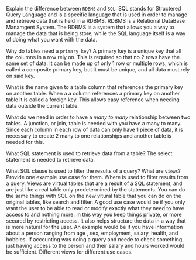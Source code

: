  Explain the difference between `RDBMS` and `SQL`.
 SQL stands for Structered Query Language and is a specific language that is used in order to manage and retrieve data that is held in a RDBMS. RDBMS is a Relational DataBase Manamgent System. The RDBMS is a system that allows you a way to manage the data that is being store, while the SQL language itself is a way of doing what you want with the data. 

 Why do tables need a `primary key`?
 A primary key is a unique key that all the columns in a row rely on. This is required so that no 2 rows have the same set of data. It can be made up of only 1 row or multiple rows, which is called a composite primary key, but it must be unique, and all data must rely on said key. 


 What is the name given to a table column that references the primary key
   on another table.
   When a a column references a primary key on another table it is called a foreign key. This allows easy reference when needing data outside the current table. 

 What do we need in order to have a _many to many_ relationship between two
   tables.
   A junction, or join,  table is needed with you have a many to many. Since each column in each row of data can only have 1 piece of data, it is necessary to create 2 many to one relationships and another  table is needed for this. 

 What SQL statement is used to retrieve data from a table?
 The select statement is needed to retrieve data. 

 What SQL clause is used to filter the results of a query? What are `views`? Provide one example use case for them.
 Where is used to filter results from a query. 
 Views are virtual tables that are a result of a SQL statement, and are just like a real table only predetermined by the statements. You can do the same things with SQL on the new vitural table that you can do on the original tables, like search and filter. 
 A good use case would be if you only want the user to be able to read or modify exactly what they need to have access to and nothing more. In this way you keep things private, or more secured by restricting access. It also helps structure the data in a way that is more natural for the user.
An example would be if you have information about a person ranging from age , sex, employment, salary, health, and hobbies. If accounting was doing a query and neede to check something, just having access to the person and their salary and hours worked would be sufficient. Different views for different use cases.